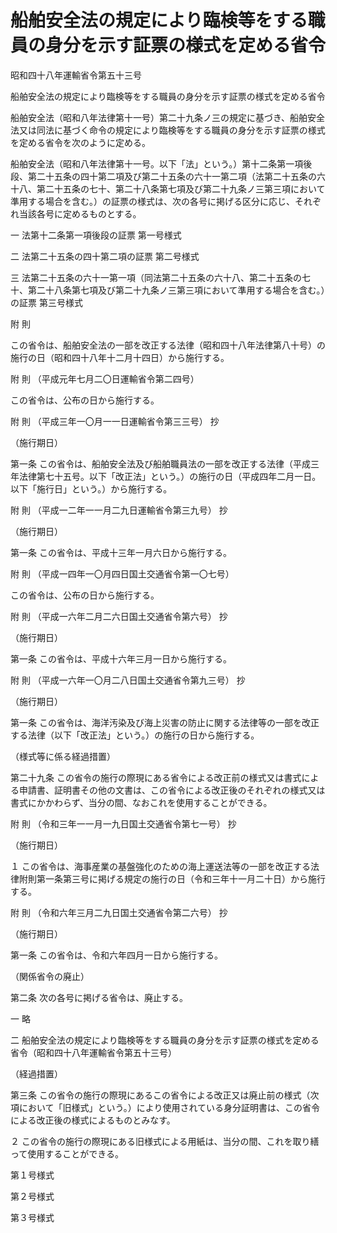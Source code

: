 # 船舶安全法の規定により臨検等をする職員の身分を示す証票の様式を定める省令

昭和四十八年運輸省令第五十三号

船舶安全法の規定により臨検等をする職員の身分を示す証票の様式を定める省令

船舶安全法（昭和八年法律第十一号）第二十九条ノ三の規定に基づき、船舶安全法又は同法に基づく命令の規定により臨検等をする職員の身分を示す証票の様式を定める省令を次のように定める。

船舶安全法（昭和八年法律第十一号。以下「法」という。）第十二条第一項後段、第二十五条の四十第二項及び第二十五条の六十一第二項（法第二十五条の六十八、第二十五条の七十、第二十八条第七項及び第二十九条ノ三第三項において準用する場合を含む。）の証票の様式は、次の各号に掲げる区分に応じ、それぞれ当該各号に定めるものとする。

一 法第十二条第一項後段の証票 第一号様式

二 法第二十五条の四十第二項の証票 第二号様式

三 法第二十五条の六十一第一項（同法第二十五条の六十八、第二十五条の七十、第二十八条第七項及び第二十九条ノ三第三項において準用する場合を含む。）の証票 第三号様式

附 則

この省令は、船舶安全法の一部を改正する法律（昭和四十八年法律第八十号）の施行の日（昭和四十八年十二月十四日）から施行する。

附 則 （平成元年七月二〇日運輸省令第二四号）

この省令は、公布の日から施行する。

附 則 （平成三年一〇月一一日運輸省令第三三号） 抄

（施行期日）

第一条 この省令は、船舶安全法及び船舶職員法の一部を改正する法律（平成三年法律第七十五号。以下「改正法」という。）の施行の日（平成四年二月一日。以下「施行日」という。）から施行する。

附 則 （平成一二年一一月二九日運輸省令第三九号） 抄

（施行期日）

第一条 この省令は、平成十三年一月六日から施行する。

附 則 （平成一四年一〇月四日国土交通省令第一〇七号）

この省令は、公布の日から施行する。

附 則 （平成一六年二月二六日国土交通省令第六号） 抄

（施行期日）

第一条 この省令は、平成十六年三月一日から施行する。

附 則 （平成一六年一〇月二八日国土交通省令第九三号） 抄

（施行期日）

第一条 この省令は、海洋汚染及び海上災害の防止に関する法律等の一部を改正する法律（以下「改正法」という。）の施行の日から施行する。

（様式等に係る経過措置）

第二十九条 この省令の施行の際現にある省令による改正前の様式又は書式による申請書、証明書その他の文書は、この省令による改正後のそれぞれの様式又は書式にかかわらず、当分の間、なおこれを使用することができる。

附 則 （令和三年一一月一九日国土交通省令第七一号） 抄

（施行期日）

１ この省令は、海事産業の基盤強化のための海上運送法等の一部を改正する法律附則第一条第三号に掲げる規定の施行の日（令和三年十一月二十日）から施行する。

附 則 （令和六年三月二九日国土交通省令第二六号） 抄

（施行期日）

第一条 この省令は、令和六年四月一日から施行する。

（関係省令の廃止）

第二条 次の各号に掲げる省令は、廃止する。

一 略

二 船舶安全法の規定により臨検等をする職員の身分を示す証票の様式を定める省令（昭和四十八年運輸省令第五十三号）

（経過措置）

第三条 この省令の施行の際現にあるこの省令による改正又は廃止前の様式（次項において「旧様式」という。）により使用されている身分証明書は、この省令による改正後の様式によるものとみなす。

２ この省令の施行の際現にある旧様式による用紙は、当分の間、これを取り繕って使用することができる。

第１号様式

[](/./pict/2FH00000070592.pdf)

第２号様式

[](/./pict/2FH00000070594.pdf)

第３号様式

[](/./pict/2FH00000070593.pdf)
